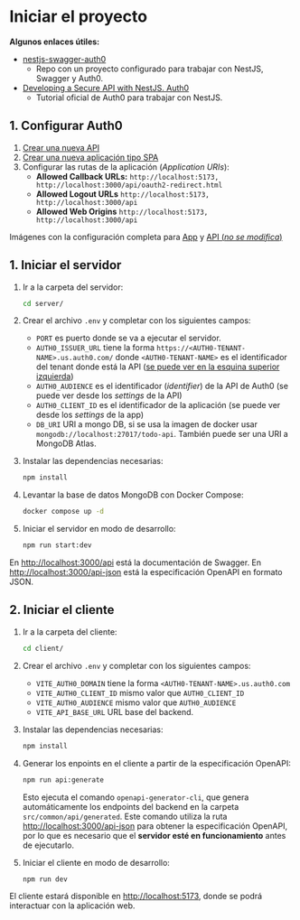 # Iniciar el proyecto

**Algunos enlaces útiles:**

- [nestjs-swagger-auth0](https://github.com/PascalKrijnberg/nestjs-swagger-auth0/tree/master)
  - Repo con un proyecto configurado para trabajar con NestJS, Swagger y Auth0.
- [Developing a Secure API with NestJS. Auth0](https://auth0.com/blog/developing-a-secure-api-with-nestjs-getting-started/)
  - Tutorial oficial de Auth0 para trabajar con NestJS.

## 1. Configurar Auth0

1. [Crear una nueva API](./.assets/Auth0%20setup/1.%20Create%20API.png)
2. [Crear una nueva aplicación tipo SPA](./.assets/Auth0%20setup/2.%20Create%20App.png)
3. Configurar las rutas de la aplicación (_Application URIs_):
   - **Allowed Callback URLs:** `http://localhost:5173, http://localhost:3000/api/oauth2-redirect.html`
   - **Allowed Logout URLs** `http://localhost:5173, http://localhost:3000/api`
   - **Allowed Web Origins** `http://localhost:5173, http://localhost:3000/api`

Imágenes con la configuración completa para [App](./.assets/Auth0%20setup/Todo%20APP%20settings.png) y [API (_no se modifica_)](./.assets/Auth0%20setup/Todo%20API%20settings.png)

## 1. Iniciar el servidor

1. Ir a la carpeta del servidor:

   ```bash
   cd server/
   ```

2. Crear el archivo `.env` y completar con los siguientes campos:

   - `PORT` es puerto donde se va a ejecutar el servidor.
   - `AUTH0_ISSUER_URL` tiene la forma `https://<AUTH0-TENANT-NAME>.us.auth0.com/` donde `<AUTH0-TENANT-NAME>` es el identificador del tenant donde está la API ([se puede ver en la esquina superior izquierda](./.assets/Auth0%20setup/Tenant%20Name.png))
   - `AUTH0_AUDIENCE` es el identificador (_identifier_) de la API de Auth0 (se puede ver desde los _settings_ de la API)
   - `AUTH0_CLIENT_ID` es el identificador de la aplicación (se puede ver desde los _settings_ de la app)
   - `DB_URI` URI a mongo DB, si se usa la imagen de docker usar `mongodb://localhost:27017/todo-api`. También puede ser una URI a MongoDB Atlas.

3. Instalar las dependencias necesarias:

   ```bash
   npm install
   ```

4. Levantar la base de datos MongoDB con Docker Compose:

   ```bash
   docker compose up -d
   ```

5. Iniciar el servidor en modo de desarrollo:
   ```bash
   npm run start:dev
   ```

En [http://localhost:3000/api](http://localhost:3000/api) está la documentación de Swagger.
En [http://localhost:3000/api-json](http://localhost:3000/api-json) está la especificación OpenAPI en formato JSON.

## 2. Iniciar el cliente

1. Ir a la carpeta del cliente:

   ```bash
   cd client/
   ```

2. Crear el archivo `.env` y completar con los siguientes campos:

   - `VITE_AUTH0_DOMAIN` tiene la forma `<AUTH0-TENANT-NAME>.us.auth0.com`
   - `VITE_AUTH0_CLIENT_ID` mismo valor que `AUTH0_CLIENT_ID`
   - `VITE_AUTH0_AUDIENCE` mismo valor que `AUTH0_AUDIENCE`
   - `VITE_API_BASE_URL` URL base del backend.

3. Instalar las dependencias necesarias:

   ```bash
   npm install
   ```

4. Generar los enpoints en el cliente a partir de la especificación OpenAPI:

   ```bash
   npm run api:generate
   ```

   Esto ejecuta el comando `openapi-generator-cli`, que genera automáticamente los endpoints del backend en la carpeta `src/common/api/generated`.
   Este comando utiliza la ruta [http://localhost:3000/api-json](http://localhost:3000/api-json) para obtener la especificación OpenAPI,
   por lo que es necesario que el **servidor esté en funcionamiento** antes de ejecutarlo.

5. Iniciar el cliente en modo de desarrollo:
   ```bash
   npm run dev
   ```

El cliente estará disponible en [http://localhost:5173](http://localhost:5173), donde se podrá interactuar con la aplicación web.
